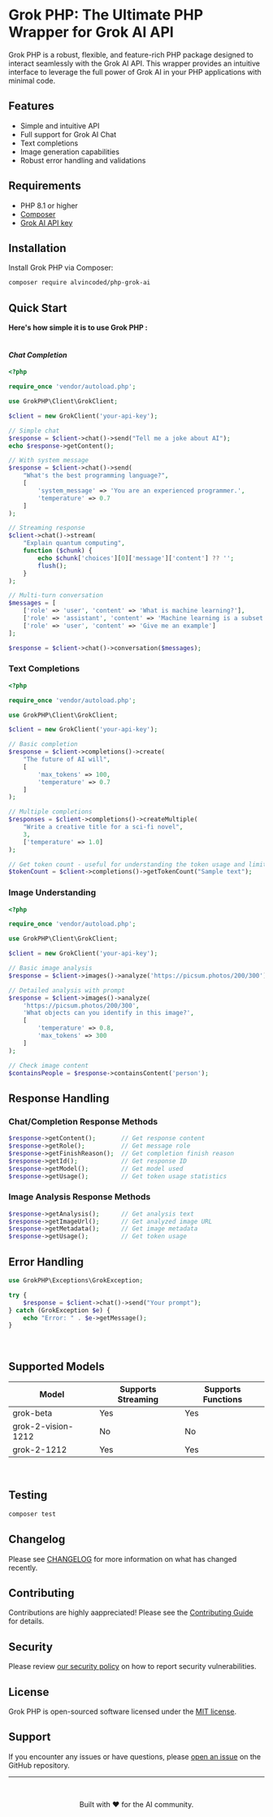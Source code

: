 # Grok PHP: The Ultimate PHP Wrapper for Grok AI API

Grok PHP is a robust, flexible, and feature-rich PHP package designed to interact seamlessly with the Grok AI API. This wrapper provides an intuitive interface to leverage the full power of Grok AI in your PHP applications with minimal code.

## Features

- Simple and intuitive API
- Full support for Grok AI Chat
- Text completions
- Image generation capabilities
- Robust error handling and validations

## Requirements

- PHP 8.1 or higher
- [Composer](https://getcomposer.org)
- [Grok AI API key](https://docs.x.ai/docs/overview)

## Installation

Install Grok PHP via Composer:

```bash
composer require alvincoded/php-grok-ai
```

## Quick Start

__Here's how simple it is to use Grok PHP :__  
<br>

#### _Chat Completion_

```php
<?php

require_once 'vendor/autoload.php';

use GrokPHP\Client\GrokClient;

$client = new GrokClient('your-api-key');

// Simple chat
$response = $client->chat()->send("Tell me a joke about AI");
echo $response->getContent();

// With system message
$response = $client->chat()->send(
    "What's the best programming language?",
    [
        'system_message' => 'You are an experienced programmer.',
        'temperature' => 0.7
    ]
);

// Streaming response
$client->chat()->stream(
    "Explain quantum computing",
    function ($chunk) {
        echo $chunk['choices'][0]['message']['content'] ?? '';
        flush();
    }
);

// Multi-turn conversation
$messages = [
    ['role' => 'user', 'content' => 'What is machine learning?'],
    ['role' => 'assistant', 'content' => 'Machine learning is a subset of AI...'],
    ['role' => 'user', 'content' => 'Give me an example']
];

$response = $client->chat()->conversation($messages);
```

### Text Completions

```php
<?php

require_once 'vendor/autoload.php';

use GrokPHP\Client\GrokClient;

$client = new GrokClient('your-api-key');

// Basic completion
$response = $client->completions()->create(
    "The future of AI will",
    [
        'max_tokens' => 100,
        'temperature' => 0.7
    ]
);

// Multiple completions
$responses = $client->completions()->createMultiple(
    "Write a creative title for a sci-fi novel",
    3,
    ['temperature' => 1.0]
);

// Get token count - useful for understanding the token usage and limits.
$tokenCount = $client->completions()->getTokenCount("Sample text");
```

### Image Understanding

```php
<?php

require_once 'vendor/autoload.php';

use GrokPHP\Client\GrokClient;

$client = new GrokClient('your-api-key');

// Basic image analysis
$response = $client->images()->analyze('https://picsum.photos/200/300');

// Detailed analysis with prompt
$response = $client->images()->analyze(
    'https://picsum.photos/200/300',
    'What objects can you identify in this image?',
    [
        'temperature' => 0.8,
        'max_tokens' => 300
    ]
);

// Check image content
$containsPeople = $response->containsContent('person');
```


## Response Handling

### Chat/Completion Response Methods

```php
$response->getContent();       // Get response content
$response->getRole();          // Get message role
$response->getFinishReason();  // Get completion finish reason
$response->getId();            // Get response ID
$response->getModel();         // Get model used
$response->getUsage();         // Get token usage statistics
```

### Image Analysis Response Methods

```php
$response->getAnalysis();      // Get analysis text
$response->getImageUrl();      // Get analyzed image URL
$response->getMetadata();      // Get image metadata
$response->getUsage();         // Get token usage
```

## Error Handling

```php
use GrokPHP\Exceptions\GrokException;

try {
    $response = $client->chat()->send("Your prompt");
} catch (GrokException $e) {
    echo "Error: " . $e->getMessage();
}
```
<br>

## Supported Models

| Model               | Supports Streaming | Supports Functions |
|---------------------|--------------------|--------------------|
| grok-beta           | Yes                | Yes                |
| grok-2-vision-1212  | No                 | No                 |
| grok-2-1212         | Yes                | Yes                |

<br>

## Testing

```bash
composer test
```

## Changelog

Please see [CHANGELOG](CHANGELOG.md) for more information on what has changed recently.

## Contributing

Contributions are highly aappreciated! Please see the [Contributing Guide](CONTRIBUTING.md) for details.

## Security

Please review [our security policy](SECURITY.md) on how to report security vulnerabilities.

## License

Grok PHP is open-sourced software licensed under the [MIT license](LICENSE).

## Support

If you encounter any issues or have questions, please [open an issue](https://github.com/alvincoded/php-grok-ai/issues) on the GitHub repository.

---
</br>

<p align='center'>Built with ❤️ for the AI community.</p>
